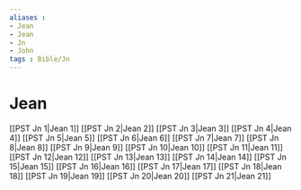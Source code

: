 ```yaml
---
aliases : 
- Jean
- Jean
- Jn
- John
tags : Bible/Jn
---
```


# Jean

[[PST Jn 1|Jean 1]]
[[PST Jn 2|Jean 2]]
[[PST Jn 3|Jean 3]]
[[PST Jn 4|Jean 4]]
[[PST Jn 5|Jean 5]]
[[PST Jn 6|Jean 6]]
[[PST Jn 7|Jean 7]]
[[PST Jn 8|Jean 8]]
[[PST Jn 9|Jean 9]]
[[PST Jn 10|Jean 10]]
[[PST Jn 11|Jean 11]]
[[PST Jn 12|Jean 12]]
[[PST Jn 13|Jean 13]]
[[PST Jn 14|Jean 14]]
[[PST Jn 15|Jean 15]]
[[PST Jn 16|Jean 16]]
[[PST Jn 17|Jean 17]]
[[PST Jn 18|Jean 18]]
[[PST Jn 19|Jean 19]]
[[PST Jn 20|Jean 20]]
[[PST Jn 21|Jean 21]]
